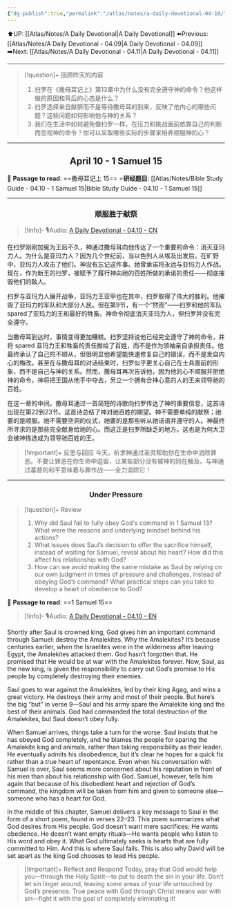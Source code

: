 ```yaml
---
{"dg-publish":true,"permalink":"/atlas/notes/a-daily-devotional-04-10/"}
---
```


 ⬆️UP: [[Atlas/Notes/A Daily Devotional\|A Daily Devotional]]
⬅️Previous: [[Atlas/Notes/A Daily Devotional - 04.09\|A Daily Devotional - 04.09]]
➡️Next: [[Atlas/Notes/A Daily Devotional - 04.11\|A Daily Devotional - 04.11]]

---

> [!question]+ 回顾昨天的内容
> 1. ⁠扫罗在《撒母耳记上》第13章中为什么没有完全遵守神的命令？他这样做的原因和背后的心态是什么？
> 2. ⁠扫罗选择亲自献祭而不是等待撒母耳的到来，反映了他内心的哪些问题？这些问题如何影响他与神的关系？
> 3. 我们在生活中如何避免像扫罗一样，在压力和挑战面前依靠自己的判断而忽视神的命令？你可以采取哪些实际的步骤来培养顺服神的心？


---
## <center>April 10 -  1 Samuel 15</center>

📖 **Passage to read**: ==撒母耳记上 15==
⭐**研经题目**: [[Atlas/Notes/Bible Study Guide - 04.10 - 1 Samuel 15\|Bible Study Guide - 04.10 - 1 Samuel 15]]

---
### <center>顺服胜于献祭</center>

> [!info]- 🎙️Audio: [A Daily Devotional - 04.10 - CN]()


在扫罗刚刚加冕为王后不久，神通过撒母耳向他传达了一个重要的命令：消灭亚玛力人。为什么是亚玛力人？因为几个世纪前，当以色列人从埃及出发后，在旷野中，亚玛力人攻击了他们。神没有忘记这件事。祂曾承诺将永远与亚玛力人作战。现在，作为新王的扫罗，被赋予了履行神向祂的百姓所做的承诺的责任——彻底摧毁他们的敌人。

扫罗与亚玛力人展开战争，亚玛力王亚甲也在其中，扫罗取得了伟大的胜利。他摧毁了亚玛力的军队和大部分人民。但在第9节，有一个“然而”——扫罗和他的军队 spared了亚玛力的王和最好的牲畜。神命令彻底消灭亚玛力人，但扫罗并没有完全遵守。

当撒母耳到达时，事情变得更加糟糕。扫罗坚持说他已经完全遵守了神的命令，并将 spared 亚玛力王和牲畜的责任推给了百姓，而不是作为领袖亲自承担责任。他最终承认了自己的不顺从，但很明显他希望能快速修复自己的错误，而不是发自内心的悔改。甚至在与撒母耳的对话结束时，扫罗似乎更关心自己在士兵面前的形象，而不是自己与神的关系。然而，撒母耳再次告诉他，因为他的心不顺服并拒绝神的命令，神将把王国从他手中夺去，另立一个拥有合神心意的人的王来领导祂的百姓。

在这一章的中间，撒母耳通过一首简短的诗歌向扫罗传达了神的重要信息，这首诗出现在第22到23节。这首诗总结了神对祂百姓的期望。神不需要单纯的献祭；祂要的是顺服。祂不需要空洞的仪式，祂要的是那些听从祂话语并遵守的人。神最终所寻求的是那些完全献身给祂的心。而这正是扫罗所缺乏的地方。这也是为何大卫会被神拣选成为领导祂百姓的王。

> [!important]+ 反思与回应
今天，祈求神通过圣灵帮助你在生命中消除罪恶。不要让罪恶在你生命中逗留，让某些部分没有被神的同在触及。与神通过基督的和平意味着与罪作战——全力消除它！


---
### <center>Under Pressure</center>

> [!question]+ Review
> 1. Why did Saul fail to fully obey God's command in 1 Samuel 13? What were the reasons and underlying mindset behind his actions?
> 2. What issues does Saul’s decision to offer the sacrifice himself, instead of waiting for Samuel, reveal about his heart? How did this affect his relationship with God?
> 3. How can we avoid making the same mistake as Saul by relying on our own judgment in times of pressure and challenges, instead of obeying God’s command? What practical steps can you take to develop a heart of obedience to God?

📖 **Passage to read**: ==1 Samuel 15==

> [!info]- 🎙️Audio: [A Daily Devotional - 04.10 - EN]()  

Shortly after Saul is crowned king, God gives him an important command through Samuel: destroy the Amalekites. Why the Amalekites? It’s because centuries earlier, when the Israelites were in the wilderness after leaving Egypt, the Amalekites attacked them. God hasn’t forgotten that. He promised that He would be at war with the Amalekites forever. Now, Saul, as the new king, is given the responsibility to carry out God’s promise to His people by completely destroying their enemies.

Saul goes to war against the Amalekites, led by their king Agag, and wins a great victory. He destroys their army and most of their people. But here’s the big “but” in verse 9—Saul and his army spare the Amalekite king and the best of their animals. God had commanded the total destruction of the Amalekites, but Saul doesn’t obey fully.

When Samuel arrives, things take a turn for the worse. Saul insists that he has obeyed God completely, and he blames the people for sparing the Amalekite king and animals, rather than taking responsibility as their leader. He eventually admits his disobedience, but it’s clear he hopes for a quick fix rather than a true heart of repentance. Even when his conversation with Samuel is over, Saul seems more concerned about his reputation in front of his men than about his relationship with God. Samuel, however, tells him again that because of his disobedient heart and rejection of God’s command, the kingdom will be taken from him and given to someone else—someone who has a heart for God.

In the middle of this chapter, Samuel delivers a key message to Saul in the form of a short poem, found in verses 22–23. This poem summarizes what God desires from His people. God doesn’t want mere sacrifices; He wants obedience. He doesn’t want empty rituals—He wants people who listen to His word and obey it. What God ultimately seeks is hearts that are fully committed to Him. And this is where Saul fails. This is also why David will be set apart as the king God chooses to lead His people.

> [!important]+ Reflect and Respond
Today, pray that God would help you—through the Holy Spirit—to put to death the sin in your life. Don’t let sin linger around, leaving some areas of your life untouched by God’s presence. True peace with God through Christ means war with sin—fight it with the goal of completely eliminating it!

































